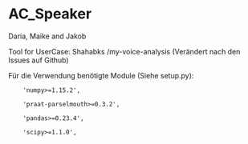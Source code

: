 # AC_Speaker
Daria, Maike and Jakob

Tool for UserCase:
 Shahabks /my-voice-analysis   (Verändert nach den Issues auf Github)
 
 Für die Verwendung benötigte Module (Siehe setup.py): 

		'numpy>=1.15.2',

		'praat-parselmouth>=0.3.2',

		'pandas>=0.23.4',

		'scipy>=1.1.0',

